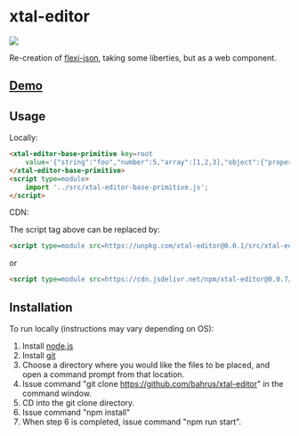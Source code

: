 # xtal-editor

<a href="https://nodei.co/npm/xtal-editor/"><img src="https://nodei.co/npm/xtal-editor.png"></a>

Re-creation of [flexi-json](http://www.daviddurman.com/flexi-json-editor/jsoneditor.html), taking some liberties, but as a web component.

## [Demo](https://jsfiddle.net/bahrus/u5e4okn6/4/)

## Usage

Locally:

```html
<xtal-editor-base-primitive key=root 
    value='{"string":"foo","number":5,"array":[1,2,3],"object":{"property":"value","subobj":{"arr":["foo","ha"],"numero":1}}}'>
</xtal-editor-base-primitive>
<script type=module>
    import '../src/xtal-editor-base-primitive.js';
</script>
```

CDN:

The script tag above can be replaced by:

```html
<script type=module src=https://unpkg.com/xtal-editor@0.0.1/src/xtal-editor-base-primitive.js?module></script>
```

or 

```html
<script type=module src=https://cdn.jsdelivr.net/npm/xtal-editor@0.0.7/dist/xtal-editor.js></script>
```

## Installation

To run locally (instructions may vary depending on OS):

1.  Install [node.js](https://nodejs.org/)
2.  Install [git](https://git-scm.com/book/en/v2/Getting-Started-Installing-Git)
3.  Choose a directory where you would like the files to be placed, and open a command prompt from that location.
4.  Issue command "git clone https://github.com/bahrus/xtal-editor" in the command window.
5.  CD into the git clone directory.
6.  Issue command "npm install"
7.  When step 6 is completed, issue command "npm run start".


